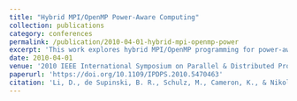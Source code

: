 ```yaml
---
title: "Hybrid MPI/OpenMP Power-Aware Computing"
collection: publications
category: conferences
permalink: /publication/2010-04-01-hybrid-mpi-openmp-power
excerpt: 'This work explores hybrid MPI/OpenMP programming for power-aware high-performance computing, introducing predictive models and heuristics to balance performance with energy efficiency through DVFS strategies.'
date: 2010-04-01
venue: '2010 IEEE International Symposium on Parallel & Distributed Processing (IPDPS)'
paperurl: 'https://doi.org/10.1109/IPDPS.2010.5470463'
citation: 'Li, D., de Supinski, B. R., Schulz, M., Cameron, K., & Nikolopoulos, D. S. (2010). "Hybrid MPI/OpenMP Power-Aware Computing." <i>2010 IEEE International Symposium on Parallel & Distributed Processing (IPDPS)</i>, 1–12. https://doi.org/10.1109/IPDPS.2010.5470463'
---
```

